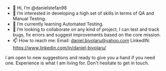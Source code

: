 - 👋 Hi, I’m @danielstefan98
- 👀 I’m interested in developing a high set of skills in terms of QA and Manual Testing.
- 🌱 I’m currently learning Automated Testing.
- 💞️ I’m looking to collaborate on any kind of project, I can test and track bugs, fix errors and suggest improvements based on the core mission.
- 📫 How to reach me:
Email: daniel.bivolaru@yahoo.com
LinkedIN: https://www.linkedin.com/in/daniel-bivolaru/

I am open to new suggestions and ready to give you a hand if you need one. Experience is what I am living for. Don't hesitate to get in touch.
<!---
danielstefan98/danielstefan98 is a ✨ special ✨ repository because its `README.md` (this file) appears on your GitHub profile.
You can click the Preview link to take a look at your changes.
--->
